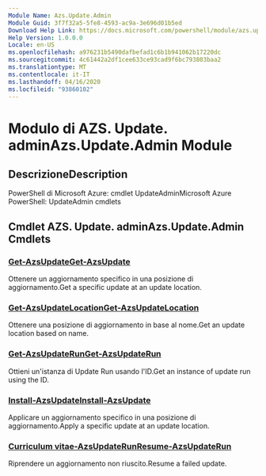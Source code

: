 ```yaml
---
Module Name: Azs.Update.Admin
Module Guid: 3f7f32a5-5fe8-4593-ac9a-3e696d01b5ed
Download Help Link: https://docs.microsoft.com/powershell/module/azs.update.admin
Help Version: 1.0.0.0
Locale: en-US
ms.openlocfilehash: a976231b5490dafbefad1c6b1b941062b17220dc
ms.sourcegitcommit: 4c61442a2df1cee633ce93cad9f6bc793803baa2
ms.translationtype: MT
ms.contentlocale: it-IT
ms.lasthandoff: 04/16/2020
ms.locfileid: "93860102"
---
```

# <span data-ttu-id="19113-101">Modulo di AZS. Update. admin</span><span class="sxs-lookup"><span data-stu-id="19113-101">Azs.Update.Admin Module</span></span>
## <span data-ttu-id="19113-102">Descrizione</span><span class="sxs-lookup"><span data-stu-id="19113-102">Description</span></span>
<span data-ttu-id="19113-103">PowerShell di Microsoft Azure: cmdlet UpdateAdmin</span><span class="sxs-lookup"><span data-stu-id="19113-103">Microsoft Azure PowerShell: UpdateAdmin cmdlets</span></span>

## <span data-ttu-id="19113-104">Cmdlet AZS. Update. admin</span><span class="sxs-lookup"><span data-stu-id="19113-104">Azs.Update.Admin Cmdlets</span></span>
### [<span data-ttu-id="19113-105">Get-AzsUpdate</span><span class="sxs-lookup"><span data-stu-id="19113-105">Get-AzsUpdate</span></span>](Get-AzsUpdate.md)
<span data-ttu-id="19113-106">Ottenere un aggiornamento specifico in una posizione di aggiornamento.</span><span class="sxs-lookup"><span data-stu-id="19113-106">Get a specific update at an update location.</span></span>

### [<span data-ttu-id="19113-107">Get-AzsUpdateLocation</span><span class="sxs-lookup"><span data-stu-id="19113-107">Get-AzsUpdateLocation</span></span>](Get-AzsUpdateLocation.md)
<span data-ttu-id="19113-108">Ottenere una posizione di aggiornamento in base al nome.</span><span class="sxs-lookup"><span data-stu-id="19113-108">Get an update location based on name.</span></span>

### [<span data-ttu-id="19113-109">Get-AzsUpdateRun</span><span class="sxs-lookup"><span data-stu-id="19113-109">Get-AzsUpdateRun</span></span>](Get-AzsUpdateRun.md)
<span data-ttu-id="19113-110">Ottieni un'istanza di Update Run usando l'ID.</span><span class="sxs-lookup"><span data-stu-id="19113-110">Get an instance of update run using the ID.</span></span>

### [<span data-ttu-id="19113-111">Install-AzsUpdate</span><span class="sxs-lookup"><span data-stu-id="19113-111">Install-AzsUpdate</span></span>](Install-AzsUpdate.md)
<span data-ttu-id="19113-112">Applicare un aggiornamento specifico in una posizione di aggiornamento.</span><span class="sxs-lookup"><span data-stu-id="19113-112">Apply a specific update at an update location.</span></span>

### [<span data-ttu-id="19113-113">Curriculum vitae-AzsUpdateRun</span><span class="sxs-lookup"><span data-stu-id="19113-113">Resume-AzsUpdateRun</span></span>](Resume-AzsUpdateRun.md)
<span data-ttu-id="19113-114">Riprendere un aggiornamento non riuscito.</span><span class="sxs-lookup"><span data-stu-id="19113-114">Resume a failed update.</span></span>

